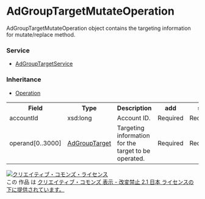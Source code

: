 # AdGroupTargetMutateOperation
AdGroupTargetMutateOperation object contains the targeting information for mutate/replace method.

### Service
+ [AdGroupTargetService](../services/AdGroupTargetService.md)

### Inheritance
+ [Operation](./Operation.md)

<table>
 <tr>
  <th>Field</th>
  <th>Type</th>
  <th>Description</th>
  <th>add</th>
  <th>set</th>
  <th>remove</th>
  <th>replace</th>
 </tr>
 <tr>
  <td>accountId</td>
  <td>xsd:long</td>
  <td>Account ID.</td>
  <td>Required</td>
  <td>Required</td>
  <td>Required</td>
  <td>Required</td>
 </tr>
 <tr>
  <td>operand[0..3000]</td>
  <td><a href="./AdGroupTarget.md">AdGroupTarget</a></td>
  <td>Targeting information for the target to be operated.</td>
  <td>Required</td>
  <td>Required</td>
  <td>Required</td>
  <td>Required</td>
 </tr>
 </table>

<a rel="license" href="http://creativecommons.org/licenses/by-nd/2.1/jp/"><img alt="クリエイティブ・コモンズ・ライセンス" style="border-width:0" src="https://i.creativecommons.org/l/by-nd/2.1/jp/88x31.png" /></a><br />この 作品 は <a rel="license" href="http://creativecommons.org/licenses/by-nd/2.1/jp/">クリエイティブ・コモンズ 表示 - 改変禁止 2.1 日本 ライセンスの下に提供されています。</a>

